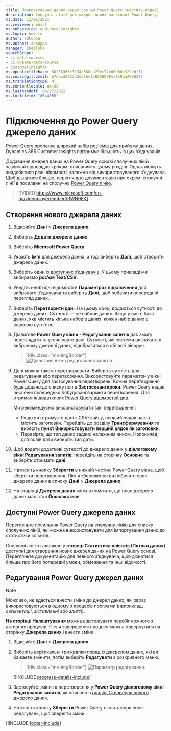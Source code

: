 ```yaml
---
title: Проковтування даних через роз'єм Power Query (містить відео)
description: Сполучні лінії для джерел даних на основі Power Query.
ms.date: 12/06/2021
ms.reviewer: mhart
ms.subservice: audience-insights
ms.topic: how-to
author: adkuppa
ms.author: adkuppa
manager: shellyha
searchScope:
- ci-data-sources
- ci-create-data-source
- customerInsights
ms.openlocfilehash: 50258365c3134c588aa79ec72c66d0de329e0ff1
ms.sourcegitcommit: b7dbcd5627c2ebfbcfe65589991c159ba290d377
ms.translationtype: MT
ms.contentlocale: uk-UA
ms.lasthandoff: 04/27/2022
ms.locfileid: "8644055"
---
```

# <a name="connect-to-a-power-query-data-source"></a>Підключення до Power Query джерело даних

Power Query пропонує широкий набір роз'ємів для прийому даних. Dynamics 365 Customer Insights підтримує більшість із цих з’єднувачів. 

Додавання джерел даних на Power Query основі сполучних ліній зазвичай відповідає крокам, описаним у цьому розділі. Однак можуть знадобитися різні відомості, залежно від використовуваного з'єднувача. Щоб дізнатися більше, перегляньте документацію про окремі сполучні лінії в посиланні на сполучну [Power Query лінію](/power-query/connectors/).

> [!VIDEO https://www.microsoft.com/en-us/videoplayer/embed/RWN6EK]

## <a name="create-a-new-data-source"></a>Створення нового джерела даних

1. Відкрийте **Дані** > **Джерела даних**.

1. Виберіть **Додати джерело даних**.

1. Виберіть **Microsoft Power Query**.

1. Укажіть **Ім'я** для джерела даних, а тоді виберіть **Далі**, щоб створити джерело даних.

1. Виберіть один із [доступних з’єднувачів](#available-power-query-data-sources). У цьому прикладі ми вибираємо **роз'єм Text/CSV**.

1. Уведіть необхідні відомості в **Параметрах підключення** для вибраного з’єднувача та виберіть **Далі**, щоб побачити попередній перегляд даних.

1. Виберіть **Перетворити дані**. На цьому кроці додаються сутності до джерела даних. Сутності — це набори даних. Якщо у вас є база даних, яка містить кілька наборів даних, кожен набір даних є власною сутністю.

1. Діалогове **Power Query вікно - Редагування запитів** дає змогу переглядати та уточнювати дані. Сутності, які системи визначать в вибраному джерелі даних, відобразяться в області ліворуч.

   > [!div class="mx-imgBorder"]
   > ![Діалогове вікно редагування запитів.](media/data-manager-configure-edit-queries.png "Діалогове вікно редагування запитів")

1. Дані можна також перетворювати. Виберіть сутність для редагування або перетворення. Використовуйте параметри у вікні Power Query для застосування перетворень. Кожне перетворення буде додано до списку попід **Застосовані кроки**. Power Query надає численні попередньо побудовані варіанти перетворення. Для отримання додаткових [Power Query відомостей див](/power-query/power-query-what-is-power-query#transformations).

   Ми рекомендуємо використовувати такі перетворення:

   - Якщо ви отримуєте дані з CSV-файлу, перший рядок часто містить заголовки. Перейдіть до розділу **Трансформування** та виберіть **пункт Використовувати перший рядок як заголовки**.
   - Перевірте, що тип даних задано належним чином. Наприклад, для полів дати виберіть тип дати.

1. Щоб додати додаткові сутності до джерело даних у **діалоговому вікні Редагування запитів**, перейдіть на сторінку **Основне** та виберіть отримати **дані**.

1. Натисніть кнопку **Зберегти** в нижній частині Power Query вікна, щоб зберегти перетворення. Після збереження ви побачите своє джерело даних в списку **Дані** > **Джерела даних**.

1. На сторінці **Джерела даних** можна помітити, що нове джерело даних має стан **Оновлюється**.

## <a name="available-power-query-data-sources"></a>Доступні Power Query джерела даних

Перегляньте посилання [Power Query на сполучну](/power-query/connectors/) лінію для списку сполучних ліній, які можна використовувати для імпортування даних до статистики клієнтів. 

Сполучні лінії з галочкою у **стовпці Статистика клієнтів (Потоки даних)** доступні для створення нових джерел даних на Power Query основі. Перегляньте документацію для певного з'єднувача, щоб дізнатися більше про його попередні умови, обмеження та інші відомості.

## <a name="edit-power-query-data-sources"></a>Редагування Power Query джерел даних

> [!NOTE]
> Можливо, не вдасться внести зміни до джерел даних, які зараз використовуються в одному з процесів програми (наприклад, *сегментації*, *зіставленні* або *злитті*). 
>
> **На сторінці Налаштування** можна відстежувати перебіг кожного з активних процесів. Після завершення процесу можна повернутися на сторінку **Джерела даних** і внести зміни.

1. Відкрийте **Дані** > **Джерела даних**.

2. Виберіть вертикальні три крапки поряд із джерелом даних, які ви бажаєте змінити, потім виберіть **Редагувати** з розкривного меню.

   > [!div class="mx-imgBorder"]
   > ![Параметр редагування.](media/edit-option-data-sources.png "Параметр редагування")

   [!INCLUDE [progress-details-include](includes/progress-details-pane.md)]
   
3. Застосуйте зміни та перетворення у **Power Query діалоговому вікні Редагування запитів**, як описано в [розділі Створення нового джерело даних](#create-a-new-data-source).

4. Натисніть кнопку **Зберегти** Power Query після завершення редагувань, щоб зберегти зміни.


[!INCLUDE [footer-include](includes/footer-banner.md)]

